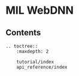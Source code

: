 # MIL WebDNN

Contents
--------

```eval_rst
.. toctree::
    :maxdepth: 2

    tutorial/index
    api_reference/index
```
